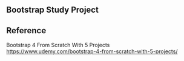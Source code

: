 ## Bootstrap Study Project 


## Reference 
  Bootstrap 4 From Scratch With 5 Projects
  https://www.udemy.com/bootstrap-4-from-scratch-with-5-projects/

